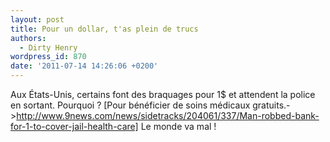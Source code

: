 ```yaml
---
layout: post
title: Pour un dollar, t'as plein de trucs
authors:
  - Dirty Henry
wordpress_id: 870
date: '2011-07-14 14:26:06 +0200'
---
```

Aux États-Unis, certains font des braquages pour 1$ et attendent la police en sortant. Pourquoi ? [Pour bénéficier de soins médicaux gratuits.->http://www.9news.com/news/sidetracks/204061/337/Man-robbed-bank-for-1-to-cover-jail-health-care] Le monde va mal !
